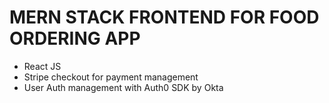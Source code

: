 # MERN STACK FRONTEND FOR FOOD ORDERING APP

- React JS
- Stripe checkout for payment management
- User Auth management with Auth0 SDK by Okta
